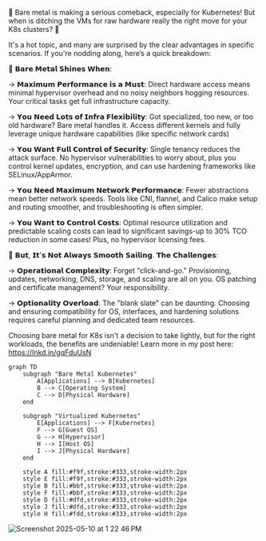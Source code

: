 🚀 Bare metal is making a serious comeback, especially for Kubernetes! But when is ditching the VMs for raw hardware really the right move for your K8s clusters? 🤔



It's a hot topic, and many are surprised by the clear advantages in specific scenarios. If you're nodding along, here’s a quick breakdown:



🎯 𝗕𝗮𝗿𝗲 𝗠𝗲𝘁𝗮𝗹 𝗦𝗵𝗶𝗻𝗲𝘀 𝗪𝗵𝗲𝗻:



→ 𝗠𝗮𝘅𝗶𝗺𝘂𝗺 𝗣𝗲𝗿𝗳𝗼𝗿𝗺𝗮𝗻𝗰𝗲 𝗶𝘀 𝗮 𝗠𝘂𝘀𝘁: Direct hardware access means minimal hypervisor overhead and no noisy neighbors hogging resources. Your critical tasks get full infrastructure capacity.



→ 𝗬𝗼𝘂 𝗡𝗲𝗲𝗱 𝗟𝗼𝘁𝘀 𝗼𝗳 𝗜𝗻𝗳𝗿𝗮 𝗙𝗹𝗲𝘅𝗶𝗯𝗶𝗹𝗶𝘁𝘆: Got specialized, too new, or too old hardware? Bare metal handles it. Access different kernels and fully leverage unique hardware capabilities (like specific network cards)



→ 𝗬𝗼𝘂 𝗪𝗮𝗻𝘁 𝗙𝘂𝗹𝗹 𝗖𝗼𝗻𝘁𝗿𝗼𝗹 𝗼𝗳 𝗦𝗲𝗰𝘂𝗿𝗶𝘁𝘆: Single tenancy reduces the attack surface. No hypervisor vulnerabilities to worry about, plus you control kernel updates, encryption, and can use hardening frameworks like SELinux/AppArmor.



→ 𝗬𝗼𝘂 𝗡𝗲𝗲𝗱 𝗠𝗮𝘅𝗶𝗺𝘂𝗺 𝗡𝗲𝘁𝘄𝗼𝗿𝗸 𝗣𝗲𝗿𝗳𝗼𝗿𝗺𝗮𝗻𝗰𝗲: Fewer abstractions mean better network speeds. Tools like CNI, flannel, and Calico make setup and routing smoother, and troubleshooting is often simpler.



→ 𝗬𝗼𝘂 𝗪𝗮𝗻𝘁 𝘁𝗼 𝗖𝗼𝗻𝘁𝗿𝗼𝗹 𝗖𝗼𝘀𝘁𝘀: Optimal resource utilization and predictable scaling costs can lead to significant savings-up to 30% TCO reduction in some cases! Plus, no hypervisor licensing fees.





🚧 𝗕𝘂𝘁, 𝗜𝘁'𝘀 𝗡𝗼𝘁 𝗔𝗹𝘄𝗮𝘆𝘀 𝗦𝗺𝗼𝗼𝘁𝗵 𝗦𝗮𝗶𝗹𝗶𝗻𝗴. 𝗧𝗵𝗲 𝗖𝗵𝗮𝗹𝗹𝗲𝗻𝗴𝗲𝘀:



→ 𝗢𝗽𝗲𝗿𝗮𝘁𝗶𝗼𝗻𝗮𝗹 𝗖𝗼𝗺𝗽𝗹𝗲𝘅𝗶𝘁𝘆: Forget "click-and-go." Provisioning, updates, networking, DNS, storage, and scaling are all on you. OS patching and certificate management? Your responsibility.



→ 𝗢𝗽𝘁𝗶𝗼𝗻𝗮𝗹𝗶𝘁𝘆 𝗢𝘃𝗲𝗿𝗹𝗼𝗮𝗱: The "blank slate" can be daunting. Choosing and ensuring compatibility for OS, interfaces, and hardening solutions requires careful planning and dedicated team resources.





Choosing bare metal for K8s isn't a decision to take lightly, but for the right workloads, the benefits are undeniable! Learn more in my post here: https://lnkd.in/gqFduUsN

```mermaid
graph TD
    subgraph "Bare Metal Kubernetes"
        A[Applications] --> B[Kubernetes]
        B --> C[Operating System]
        C --> D[Physical Hardware]
    end
    
    subgraph "Virtualized Kubernetes"
        E[Applications] --> F[Kubernetes]
        F --> G[Guest OS]
        G --> H[Hypervisor]
        H --> I[Host OS]
        I --> J[Physical Hardware]
    end
    
    style A fill:#f9f,stroke:#333,stroke-width:2px
    style E fill:#f9f,stroke:#333,stroke-width:2px
    style B fill:#bbf,stroke:#333,stroke-width:2px
    style F fill:#bbf,stroke:#333,stroke-width:2px
    style D fill:#dfd,stroke:#333,stroke-width:2px
    style J fill:#dfd,stroke:#333,stroke-width:2px
    style H fill:#fdd,stroke:#333,stroke-width:2px

```
![Screenshot 2025-05-10 at 1 22 46 PM](https://github.com/user-attachments/assets/b131f47f-9ba3-47cc-9e0a-79c8bc4f8281)
